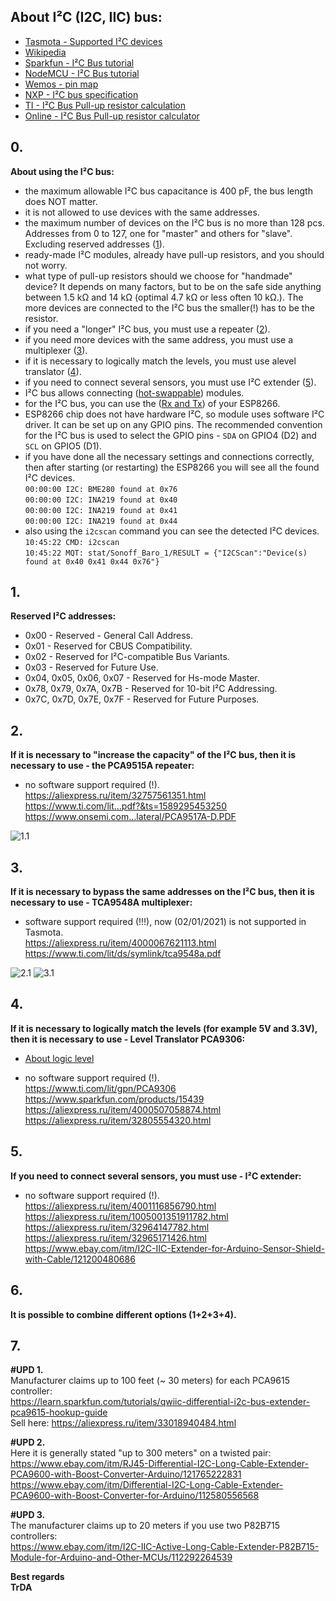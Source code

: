 ## About I²C (I2C, IIC) bus:
- [Tasmota - Supported I²C devices](https://tasmota.github.io/docs/I2CDevices/#supported-i2c-devices)
- [Wikipedia](https://en.wikipedia.org/wiki/I%C2%B2C)  
- [Sparkfun - I²C Bus tutorial](https://learn.sparkfun.com/tutorials/i2c)  
- [NodeMCU - I²C Bus tutorial](https://nodemcu.readthedocs.io/en/release/modules/i2c/)  
- [Wemos - pin map](https://nodemcu.readthedocs.io/en/release/modules/i2c/)
- [NXP - I²C bus specification](https://www.nxp.com/docs/en/user-guide/UM10204.pdf)
- [TI - I²C Bus Pull-up resistor calculation](https://www.ti.com/lit/an/slva689/slva689.pdf)
- [Online - I²C Bus Pull-up resistor calculator](https://atman-iot.com/blog/i2c-pull-up-calculator/)

## 0. 
**About using the I²C bus:**
- the maximum allowable I²C bus capacitance is 400 pF, the bus length does NOT matter.
- it is not allowed to use devices with the same addresses.
- the maximum number of devices on the I²C bus is no more than 128 pcs. Addresses from 0 to 127, one for "master" and others for "slave". Excluding reserved addresses ([1](https://github.com/TrDA-hab/Projects/blob/master/I2C%20bus/README.md#1)).
- ready-made I²C modules, already have pull-up resistors, and you should not worry.
- what type of pull-up resistors should we choose for "handmade" device? It depends on many factors, but to be on the safe side anything between 1.5 kΩ and 14 kΩ (optimal 4.7 kΩ or less often 10 kΩ.). The more devices are connected to the I²C bus the smaller(!) has to be the resistor.
- if you need a "longer" I²C bus, you must use a repeater ([2](https://github.com/TrDA-hab/Projects/blob/master/I2C%20bus/README.md#2)).  
- if you need more devices with the same address, you must use a multiplexer ([3](https://github.com/TrDA-hab/Projects/blob/master/I2C%20bus/README.md#3)).  
- if it is necessary to logically match the levels, you must use alevel translator ([4](https://github.com/TrDA-hab/Projects/blob/master/I2C%20bus/README.md#4)).
- if you need to connect several sensors, you must use I²C extender ([5](https://github.com/TrDA-hab/Projects/blob/master/I2C%20bus/README.md#5)).
- I²C bus allows connecting ([hot-swappable](https://www.ti.com/lit/an/scpa058/scpa058.pdf)) modules.
- for the I²C bus, you can use the ([Rx and Tx](https://tasmota.github.io/docs/devices/Sonoff-Basic-and-BME280/#connect-bme280-to-sonoff-basic-based-on-the-gpio-locations)) of your ESP8266. 
- ESP8266 chip does not have hardware I²C, so module uses software I²C driver. It can be set up on any GPIO pins. The recommended convention for the I²C bus is used to select the GPIO pins - `SDA` on GPIO4 (D2) and  `SCL` on GPIO5 (D1).
- if you have done all the necessary settings and connections correctly, then after starting (or restarting) the ESP8266 you will see all the found I²C devices.   
  `00:00:00 I2C: BME280 found at 0x76`  
  `00:00:00 I2C: INA219 found at 0x40`  
  `00:00:00 I2C: INA219 found at 0x41`  
  `00:00:00 I2C: INA219 found at 0x44`    
- also using the `i2cscan` command you can see the detected I²C devices.   
  `10:45:22 CMD: i2cscan`  
  `10:45:22 MQT: stat/Sonoff_Baro_1/RESULT = {"I2CScan":"Device(s) found at 0x40 0x41 0x44 0x76"}`  

## 1. 
**Reserved I²C addresses:**  
- 0x00 - Reserved - General Call Address.  
- 0x01 - Reserved for CBUS Compatibility.  
- 0x02 - Reserved for I²C-compatible Bus Variants.  
- 0x03 - Reserved for Future Use.  
- 0x04, 0x05, 0x06, 0x07 - Reserved for Hs-mode Master.  
- 0x78, 0x79, 0x7A, 0x7B - Reserved for 10-bit I²C Addressing.  
- 0x7C, 0x7D, 0x7E, 0x7F - Reserved for Future Purposes.  

## 2. 
**If it is necessary to "increase the capacity" of the I²C bus, then it is necessary to use - the PCA9515A repeater:**
- no software support required (!).   
https://aliexpress.ru/item/32757561351.html   
https://www.ti.com/lit...pdf?&ts=1589295453250   
https://www.onsemi.com...lateral/PCA9517A-D.PDF  

![1.1](https://raw.githubusercontent.com/TrDA-hab/Projects/master/I2C%20bus/I2C%201.1%20.jpg) 

## 3. 
**If it is necessary to bypass the same addresses on the I²C bus, then it is necessary to use - TCA9548A multiplexer:**
- software support required (!!!), now (02/01/2021) is not supported in Tasmota.   
https://aliexpress.ru/item/4000067621113.html   
https://www.ti.com/lit/ds/symlink/tca9548a.pdf 

![2.1](https://raw.githubusercontent.com/TrDA-hab/Projects/master/I2C%20bus/I2C%202.1%20.jpg)
![3.1](https://raw.githubusercontent.com/TrDA-hab/Projects/master/I2C%20bus/I2C%203.1%20.jpg)  

## 4. 
**If it is necessary to logically match the levels (for example 5V and 3.3V), then it is necessary to use - Level Translator PCA9306:**
- [About logic level](https://learn.sparkfun.com/tutorials/logic-levels)   

- no software support required (!).   
https://www.ti.com/lit/gpn/PCA9306  
https://www.sparkfun.com/products/15439  
https://aliexpress.ru/item/4000507058874.html  
https://aliexpress.ru/item/32805554320.html  

## 5. 
**If you need to connect several sensors, you must use - I²C extender:**
- no software support required (!).  
https://aliexpress.ru/item/4001116856790.html   
https://aliexpress.ru/item/1005001351911782.html   
https://aliexpress.ru/item/32964147782.html   
https://aliexpress.ru/item/32965171426.html   
https://www.ebay.com/itm/I2C-IIC-Extender-for-Arduino-Sensor-Shield-with-Cable/121200480686     

## 6. 
**It is possible to combine different options (1+2+3+4).**  

## 7. 

**#UPD 1.**   
Manufacturer claims up to 100 feet (~ 30 meters) for each PCA9615 controller:   
https://learn.sparkfun.com/tutorials/qwiic-differential-i2c-bus-extender-pca9615-hookup-guide   
Sell here:
https://aliexpress.ru/item/33018940484.html

**#UPD 2.**    
Here it is generally stated "up to 300 meters" on a twisted pair:   
https://www.ebay.com/itm/RJ45-Differential-I2C-Long-Cable-Extender-PCA9600-with-Boost-Converter-Arduino/121765222831    
https://www.ebay.com/itm/Differential-I2C-Long-Cable-Extender-PCA9600-with-Boost-Converter-for-Arduino/112580556568     

**#UPD 3.**   
The manufacturer claims up to 20 meters if you use two P82B715 controllers:   
https://www.ebay.com/itm/I2C-IIC-Active-Long-Cable-Extender-P82B715-Module-for-Arduino-and-Other-MCUs/112292264539   

**Best regards   
TrDA**
